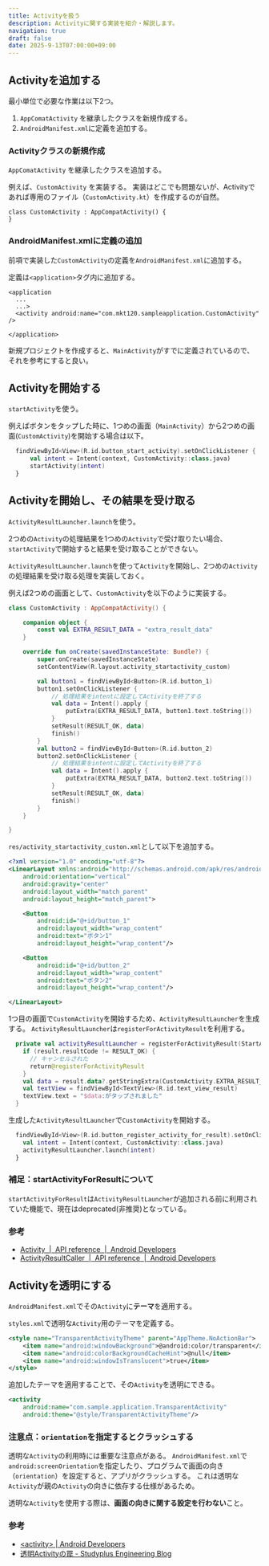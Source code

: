 ```yaml
---
title: Activityを扱う
description: Activityに関する実装を紹介・解説します。
navigation: true
draft: false
date: 2025-9-13T07:00:00+09:00
---
```


## Activityを追加する

最小単位で必要な作業は以下2つ。

1. `AppComatActivity` を継承したクラスを新規作成する。
2. `AndroidManifest.xml`に定義を追加する。

### Activityクラスの新規作成

`AppComatActivity` を継承したクラスを追加する。

例えば、`CustomActivity` を実装する。
実装はどこでも問題ないが、Activityであれば専用のファイル（`CustomActivity.kt`）を作成するのが自然。 

```
class CustomActivity : AppCompatActivity() {
}
```

### AndroidManifest.xmlに定義の追加

前項で実装した`CustomActivity`の定義を`AndroidManifest.xml`に追加する。

定義は`<application>`タグ内に追加する。
```
<application
  ... 
  ...>
  <activity android:name="com.mkt120.sampleapplication.CustomActivity" />

</application>
```

新規プロジェクトを作成すると、`MainActivity`がすでに定義されているので、それを参考にすると良い。



## Activityを開始する

`startActivity`を使う。

例えばボタンをタップした時に、1つめの画面（`MainActivity`）から2つめの画面(`CustomActivity`)を開始する場合は以下。

```kt
  findViewById<View>(R.id.button_start_activity).setOnClickListener {
      val intent = Intent(context, CustomActivity::class.java)
      startActivity(intent)
  }
```

## Activityを開始し、その結果を受け取る

`ActivityResultLauncher.launch`を使う。

2つめの`Activity`の処理結果を1つめの`Activity`で受け取りたい場合、`startActivity`で開始すると結果を受け取ることができない。

`ActivityResultLauncher.launch`を使って`Activity`を開始し、2つめの`Activity`の処理結果を受け取る処理を実装しておく。

例えば2つめの画面として、`CustomActivity`を以下のように実装する。

```kt
class CustomActivity : AppCompatActivity() {

    companion object {
        const val EXTRA_RESULT_DATA = "extra_result_data"
    }

    override fun onCreate(savedInstanceState: Bundle?) {
        super.onCreate(savedInstanceState)
        setContentView(R.layout.activity_startactivity_custom)

        val button1 = findViewById<Button>(R.id.button_1)
        button1.setOnClickListener {
            // 処理結果をintentに設定してActivityを終了する
            val data = Intent().apply {
                putExtra(EXTRA_RESULT_DATA, button1.text.toString())
            }
            setResult(RESULT_OK, data)
            finish()
        }
        val button2 = findViewById<Button>(R.id.button_2)
        button2.setOnClickListener {
            // 処理結果をintentに設定してActivityを終了する
            val data = Intent().apply {
                putExtra(EXTRA_RESULT_DATA, button2.text.toString())
            }
            setResult(RESULT_OK, data)
            finish()
        }
    }

}
```

`res/activity_startactivity_custon.xml`として以下を追加する。

```xml
<?xml version="1.0" encoding="utf-8"?>
<LinearLayout xmlns:android="http://schemas.android.com/apk/res/android"
    android:orientation="vertical"
    android:gravity="center"
    android:layout_width="match_parent"
    android:layout_height="match_parent">

    <Button
        android:id="@+id/button_1"
        android:layout_width="wrap_content"
        android:text="ボタン1"
        android:layout_height="wrap_content"/>

    <Button
        android:id="@+id/button_2"
        android:layout_width="wrap_content"
        android:text="ボタン2"
        android:layout_height="wrap_content"/>

</LinearLayout>
```

1つ目の画面で`CustomActivity`を開始するため、`ActivityResultLauncher`を生成する。
`ActivityResultLauncher`は`registerForActivityResult`を利用する。

```kt
  private val activityResultLauncher = registerForActivityResult(StartActivityForResult()) { result ->
    if (result.resultCode != RESULT_OK) {
      // キャンセルされた
      return@registerForActivityResult
    }
    val data = result.data?.getStringExtra(CustomActivity.EXTRA_RESULT_DATA)
    val textView = findViewById<TextView>(R.id.text_view_result)
    textView.text = "$data:がタップされました"
  }
```

生成した`ActivityResultLauncher`で`CustomActivity`を開始する。

```kt
  findViewById<View>(R.id.button_register_activity_for_result).setOnClickListener {
    val intent = Intent(context, CustomActivity::class.java)
    activityResultLauncher.launch(intent)
  }
```


### 補足：startActivityForResultについて

`startActivityForResult`は`ActivityResultLauncher`が追加される前に利用されていた機能で、現在はdeprecated(非推奨)となっている。

### 参考

- [Activity  |  API reference  |  Android Developers](https://developer.android.com/reference/android/app/Activity)
- [ActivityResultCaller  |  API reference  |  Android Developers](https://developer.android.com/reference/androidx/activity/result/ActivityResultCaller#registerForActivityResult(androidx.activity.result.contract.ActivityResultContract,androidx.activity.result.ActivityResultCallback))

## Activityを透明にする

`AndroidManifest.xml`でその`Activity`に**テーマ**を適用する。

`styles.xml`で透明な`Activity`用のテーマを定義する。

```xml
<style name="TransparentActivityTheme" parent="AppTheme.NoActionBar">
    <item name="android:windowBackground">@android:color/transparent</item>
    <item name="android:colorBackgroundCacheHint">@null</item>
    <item name="android:windowIsTranslucent">true</item>
</style>
```

追加したテーマを適用することで、その`Activity`を透明にできる。

```xml
<activity
    android:name="com.sample.application.TransparentActivity"
    android:theme="@style/TransparentActivityTheme"/>
```

### 注意点：`orientation`を指定するとクラッシュする

透明な`Activity`の利用時には重要な注意点がある。
`AndroidManifest.xml`で`android:screenOrientation`を指定したり、プログラムで画面の向き（`orientation`）を設定すると、アプリがクラッシュする。
これは透明な`Activity`が親の`Activity`の向きに依存する仕様があるため。

透明な`Activity`を使用する際は、**画面の向きに関する設定を行わない**こと。

### 参考

  * [\<activity\> | Android Developers](https://developer.android.com/guide/topics/manifest/activity-element)
  * [透明Activityの罠 - Studyplus Engineering Blog](https://tech.studyplus.co.jp/entry/2018/12/10/125101)